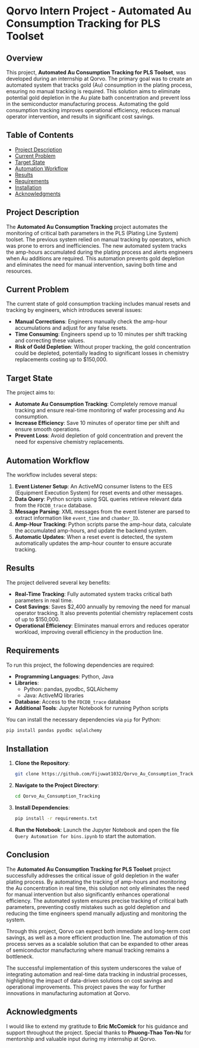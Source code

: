 # Qorvo Intern Project - Automated Au Consumption Tracking for PLS Toolset

## Overview

This project, **Automated Au Consumption Tracking for PLS Toolset**, was developed during an internship at Qorvo. The primary goal was to create an automated system that tracks gold (Au) consumption in the plating process, ensuring no manual tracking is required. This solution aims to eliminate potential gold depletion in the Au plate bath concentration and prevent loss in the semiconductor manufacturing process. Automating the gold consumption tracking improves operational efficiency, reduces manual operator intervention, and results in significant cost savings.

## Table of Contents
- [Project Description](#project-description)
- [Current Problem](#current-problem)
- [Target State](#target-state)
- [Automation Workflow](#automation-workflow)
- [Results](#results)
- [Requirements](#requirements)
- [Installation](#installation)
- [Acknowledgments](#acknowledgments)

## Project Description

The **Automated Au Consumption Tracking** project automates the monitoring of critical bath parameters in the PLS (Plating Line System) toolset. The previous system relied on manual tracking by operators, which was prone to errors and inefficiencies. The new automated system tracks the amp-hours accumulated during the plating process and alerts engineers when Au additions are required. This automation prevents gold depletion and eliminates the need for manual intervention, saving both time and resources.

## Current Problem

The current state of gold consumption tracking includes manual resets and tracking by engineers, which introduces several issues:
- **Manual Corrections**: Engineers manually check the amp-hour accumulations and adjust for any false resets.
- **Time Consuming**: Engineers spend up to 10 minutes per shift tracking and correcting these values.
- **Risk of Gold Depletion**: Without proper tracking, the gold concentration could be depleted, potentially leading to significant losses in chemistry replacements costing up to $150,000.

## Target State

The project aims to:
- **Automate Au Consumption Tracking**: Completely remove manual tracking and ensure real-time monitoring of wafer processing and Au consumption.
- **Increase Efficiency**: Save 10 minutes of operator time per shift and ensure smooth operations.
- **Prevent Loss**: Avoid depletion of gold concentration and prevent the need for expensive chemistry replacements.

## Automation Workflow

The workflow includes several steps:
1. **Event Listener Setup**: An ActiveMQ consumer listens to the EES (Equipment Execution System) for reset events and other messages.
2. **Data Query**: Python scripts using SQL queries retrieve relevant data from the `FDCDB_trace` database.
3. **Message Parsing**: XML messages from the event listener are parsed to extract information like `event_time` and `chamber_ID`.
4. **Amp-Hour Tracking**: Python scripts parse the amp-hour data, calculate the accumulated amp-hours, and update the backend system.
5. **Automatic Updates**: When a reset event is detected, the system automatically updates the amp-hour counter to ensure accurate tracking.

## Results

The project delivered several key benefits:
- **Real-Time Tracking**: Fully automated system tracks critical bath parameters in real time.
- **Cost Savings**: Saves $2,400 annually by removing the need for manual operator tracking. It also prevents potential chemistry replacement costs of up to $150,000.
- **Operational Efficiency**: Eliminates manual errors and reduces operator workload, improving overall efficiency in the production line.

## Requirements

To run this project, the following dependencies are required:
- **Programming Languages**: Python, Java
- **Libraries**: 
  - Python: pandas, pyodbc, SQLAlchemy
  - Java: ActiveMQ libraries
- **Database**: Access to the `FDCDB_trace` database
- **Additional Tools**: Jupyter Notebook for running Python scripts

You can install the necessary dependencies via `pip` for Python:
```bash
pip install pandas pyodbc sqlalchemy
```

## Installation

1. **Clone the Repository**:
   ```bash
   git clone https://github.com/Fijuwat1032/Qorvo_Au_Consumption_Tracking.git
   ```

2. **Navigate to the Project Directory**:
   ```bash
   cd Qorvo_Au_Consumption_Tracking
   ```

3. **Install Dependencies**:
   ```bash
   pip install -r requirements.txt
   ```

4. **Run the Notebook**:
   Launch the Jupyter Notebook and open the file `Query Automation for bins.ipynb` to start the automation.


## Conclusion

The **Automated Au Consumption Tracking for PLS Toolset** project successfully addresses the critical issue of gold depletion in the wafer plating process. By automating the tracking of amp-hours and monitoring the Au concentration in real time, this solution not only eliminates the need for manual intervention but also significantly enhances operational efficiency. The automated system ensures precise tracking of critical bath parameters, preventing costly mistakes such as gold depletion and reducing the time engineers spend manually adjusting and monitoring the system. 

Through this project, Qorvo can expect both immediate and long-term cost savings, as well as a more efficient production line. The automation of this process serves as a scalable solution that can be expanded to other areas of semiconductor manufacturing where manual tracking remains a bottleneck.

The successful implementation of this system underscores the value of integrating automation and real-time data tracking in industrial processes, highlighting the impact of data-driven solutions on cost savings and operational improvements. This project paves the way for further innovations in manufacturing automation at Qorvo.

## Acknowledgments

I would like to extend my gratitude to **Eric McComick** for his guidance and support throughout the project. Special thanks to **Phuong-Thao Ton-Nu** for mentorship and valuable input during my internship at Qorvo.

